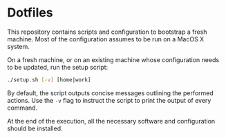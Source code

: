 # Dotfiles

This repository contains scripts and configuration to bootstrap a fresh machine.
Most of the configuration assumes to be run on a MacOS X system.

On a fresh machine, or on an existing machine whose configuration needs to be
updated, run the setup script:

```sh
./setup.sh [-v] [home|work]
```

By default, the script outputs concise messages outlining the performed actions.
Use the `-v` flag to instruct the script to print the output of every command.

At the end of the execution, all the necessary software and configuration should
be installed.
